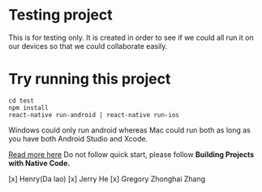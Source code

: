# Testing project
This is for testing only. It is created in order to see if we could all run it on our devices so that we could collaborate easily.
# Try running this project
```
cd test
npm install
react-native run-android | react-native run-ios
```
Windows could only run android whereas Mac could run both as long as you have both Android Studio and Xcode.

[Read more here](https://facebook.github.io/react-native/docs/getting-started.html)
Do not follow quick start, please follow **Building Projects with Native Code.**

[x] Henry(Da lao)
[x] Jerry He
[x] Gregory Zhonghai Zhang 
